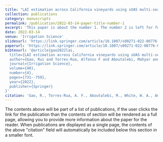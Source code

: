 ```yaml
---
title: "LAI estimation across California vineyards using sUAS multi-seasonal multi-spectral, thermal, and elevation inforamtion and machine learning"
collection: publications
category: manuscripts
permalink: /publication/2022-03-14-paper-title-number-1
excerpt: 'This paper is about the number 1. The number 2 is left for future work.'
date: 2022-03-14
venue: 'Irrigation Science'
slidesurl: 'https://link.springer.com/article/10.1007/s00271-022-00776-0'
paperurl: 'https://link.springer.com/article/10.1007/s00271-022-00776-0'
bibtexurl: '@article{gao2022lai,
  title={LAI estimation across California vineyards using sUAS multi-seasonal multi-spectral, thermal, and elevation information and machine learning},
  author={Gao, Rui and Torres-Rua, Alfonso F and Aboutalebi, Mahyar and White, William A and Anderson, Martha and Kustas, William P and Agam, Nurit and Alsina, Maria Mar and Alfieri, Joseph and Hipps, Lawrence and others},
  journal={Irrigation Science},
  volume={40},
  number={4},
  pages={731--759},
  year={2022},
  publisher={Springer}
}'
citation: 'Gao, R., Torres-Rua, A. F., Aboutalebi, M., White, W. A., Anderson, M., Kustas, W. P., ... & Gowing, I. (2022). LAI estimation across California vineyards using sUAS multi-seasonal multi-spectral, thermal, and elevation information and machine learning. Irrigation Science, 40(4), 731-759.'
---
```

The contents above will be part of a list of publications, if the user clicks the link for the publication than the contents of section will be rendered as a full page, allowing you to provide more information about the paper for the reader. When publications are displayed as a single page, the contents of the above "citation" field will automatically be included below this section in a smaller font.
